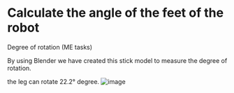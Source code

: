 # Calculate the angle of the feet of the robot
Degree of rotation (ME tasks)

By using Blender we have created this stick model to measure the degree of rotation. 

the leg can rotate 22.2° degree.
![image](https://user-images.githubusercontent.com/107868812/179525423-ed46129e-4888-45c8-90cc-ad903e15689f.png)
